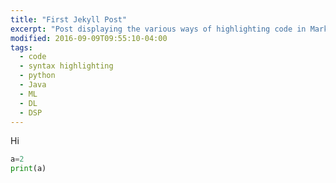 ```yaml
---
title: "First Jekyll Post"
excerpt: "Post displaying the various ways of highlighting code in Markdown."
modified: 2016-09-09T09:55:10-04:00
tags: 
  - code
  - syntax highlighting
  - python
  - Java
  - ML
  - DL
  - DSP
---
```


Hi
```python
a=2
print(a)
```
